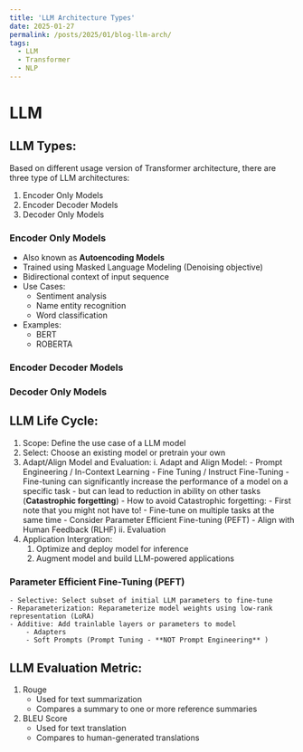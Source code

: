 ```yaml
---
title: 'LLM Architecture Types'
date: 2025-01-27
permalink: /posts/2025/01/blog-llm-arch/
tags:
  - LLM
  - Transformer
  - NLP
---
```


# LLM

## LLM Types:
Based on different usage version of Transformer architecture, there are three type of LLM architectures:

1. Encoder Only Models
2. Encoder Decoder Models
3. Decoder Only Models

### Encoder Only Models

- Also known as **Autoencoding Models**
- Trained using Masked Language Modeling (Denoising objective)
- Bidirectional context of input sequence
- Use Cases:
    - Sentiment analysis
    - Name entity recognition
    - Word classification 
- Examples:
    - BERT
    - ROBERTA

### Encoder Decoder Models


### Decoder Only Models


## LLM Life Cycle:
1. Scope: Define the use case of a LLM model
2. Select: Choose an existing model or pretrain your own
3. Adapt/Align Model and Evaluation:
    i. Adapt and Align Model: 
        - Prompt Engineering / In-Context Learning
        - Fine Tuning / Instruct Fine-Tuning
            - Fine-tuning can significantly increase the performance of a model on a specific task
            - but can lead to reduction in ability on other tasks (**Catastrophic forgetting**)
            - How to avoid Catastrophic forgetting:
                - First note that you might not have to!
                - Fine-tune on multiple tasks at the same time
                - Consider Parameter Efficient Fine-tuning (PEFT)
        - Align with Human Feedback (RLHF)
    ii. Evaluation
4. Application Intergration:
    1. Optimize and deploy model for inference
    2. Augment model and build LLM-powered applications

### Parameter Efficient Fine-Tuning (PEFT)
    - Selective: Select subset of initial LLM parameters to fine-tune
    - Reparameterization: Reparameterize model weights using low-rank representation (LoRA)
    - Additive: Add trainlable layers or parameters to model
        - Adapters
        - Soft Prompts (Prompt Tuning - **NOT Prompt Engineering** ) 

## LLM Evaluation Metric:
1. Rouge
    - Used for text summarization
    - Compares a summary to one or more reference summaries
2. BLEU Score
    - Used for text translation
    - Compares to human-generated translations
